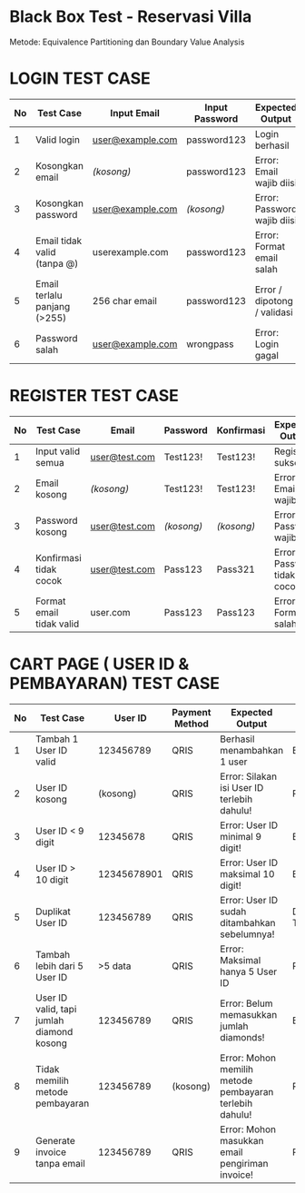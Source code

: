 # Black Box Test - Reservasi Villa

Metode: Equivalence Partitioning dan Boundary Value Analysis

# LOGIN TEST CASE

| No | Test Case                    | Input Email                                 | Input Password | Expected Output             | Model           |
| -- | ---------------------------- | ------------------------------------------- | -------------- | --------------------------- | --------------- |
| 1  | Valid login                  | [user@example.com](mailto:user@example.com) | password123    | Login berhasil              | Equivalence     |
| 2  | Kosongkan email              | *(kosong)*                                  | password123    | Error: Email wajib diisi    | Boundary/Robust |
| 3  | Kosongkan password           | [user@example.com](mailto:user@example.com) | *(kosong)*     | Error: Password wajib diisi | Boundary/Robust |
| 4  | Email tidak valid (tanpa @)  | userexample.com                             | password123    | Error: Format email salah   | Equivalence     |
| 5  | Email terlalu panjang (>255) | 256 char email                              | password123    | Error / dipotong / validasi | BVA             |
| 6  | Password salah               | [user@example.com](mailto:user@example.com) | wrongpass      | Error: Login gagal          | Equivalence     |

# REGISTER TEST CASE
| No | Test Case                    | Email                                 | Password   | Konfirmasi | Expected Output                  | Model       |
| -- | ---------------------------- | ------------------------------------- | ---------- | ---------- | -------------------------------- | ----------- |
| 1  | Input valid semua            | [user@test.com](mailto:user@test.com) | Test123!   | Test123!   | Register sukses                  | Equivalence |
| 2  | Email kosong                 | *(kosong)*                            | Test123!   | Test123!   | Error: Email wajib diisi         | Robustness  |
| 3  | Password kosong              | [user@test.com](mailto:user@test.com) | *(kosong)* | *(kosong)* | Error: Password wajib            | Robustness  |
| 4  | Konfirmasi tidak cocok       | [user@test.com](mailto:user@test.com) | Pass123    | Pass321    | Error: Password tidak cocok      | Equivalence |
| 5  | Format email tidak valid     | user.com                              | Pass123    | Pass123    | Error: Format salah              | Equivalence |

# CART PAGE ( USER ID & PEMBAYARAN) TEST CASE
| No | Test Case                                 | User ID     | Payment Method | Expected Output                                         | Model          |
| -- | ----------------------------------------- | ----------- | -------------- | ------------------------------------------------------- | -------------- |
| 1  | Tambah 1 User ID valid                    | 123456789   | QRIS           | Berhasil menambahkan 1 user                             | Equivalence    |
| 2  | User ID kosong                            | (kosong)    | QRIS           | Error: Silakan isi User ID terlebih dahulu!             | Robustness     |
| 3  | User ID < 9 digit                         | 12345678    | QRIS           | Error: User ID minimal 9 digit!                         | BVA            |
| 4  | User ID > 10 digit                        | 12345678901 | QRIS           | Error: User ID maksimal 10 digit!                       | BVA            |
| 5  | Duplikat User ID                          | 123456789   | QRIS           | Error: User ID sudah ditambahkan sebelumnya!            | Decision Table |
| 6  | Tambah lebih dari 5 User ID               | >5 data     | QRIS           | Error: Maksimal hanya 5 User ID                         | Robustness     |
| 7  | User ID valid, tapi jumlah diamond kosong | 123456789   | QRIS           | Error: Belum memasukkan jumlah diamonds!                     | Equivalence    |
| 8  | Tidak memilih metode pembayaran           | 123456789   | (kosong)       | Error: Mohon memilih metode pembayaran terlebih dahulu! | Robustness     |
| 9  | Generate invoice tanpa email              | 123456789   | QRIS           | Error: Mohon masukkan email pengiriman invoice!         | Robustness     |
